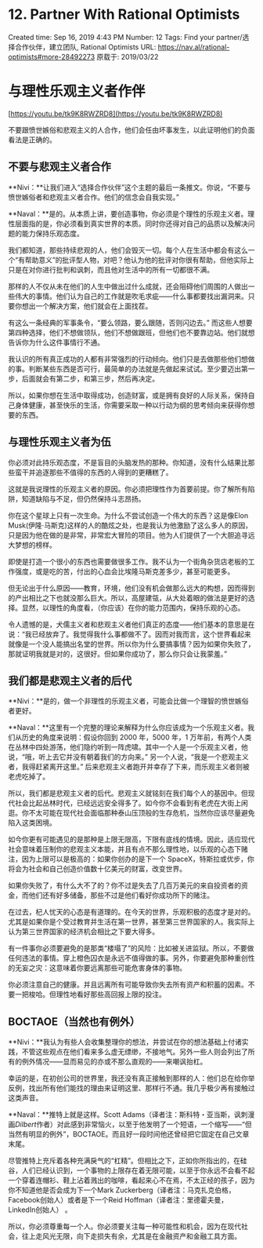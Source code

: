 # 12. Partner With Rational Optimists

Created time: Sep 16, 2019 4:43 PM
Number: 12
Tags: Find your partner/选择合作伙伴，建立团队, Rational Optimists
URL: https://nav.al/rational-optimists#more-28492273
原载于: 2019/03/22

# **与理性乐观主义者作伴**

[https://youtu.be/tk9K8RWZRD8](https://youtu.be/tk9K8RWZRD8)

不要跟愤世嫉俗和悲观主义的人合作，他们会任由坏事发生，以此证明他们的负面看法是正确的。

## **不要与悲观主义者合作**

**Nivi：**让我们进入“选择合作伙伴”这个主题的最后一条推文。你说，“不要与愤世嫉俗者和悲观主义者合作。他们的信念会自我实现。”

**Naval：**是的。从本质上讲，要创造事物，你必须是个理性的乐观主义者。理性层面指的是，你必须看到真实世界的本质。同时你还得对自己的品质以及解决问题的能力保持乐观态度。

我们都知道，那些持续悲观的人，他们会毁灭一切。每个人在生活中都会有这么一个“有帮助意义”的批评型人物，对吧？他认为他的批评对你很有帮助，但他实际上只是在对你进行批判和讽刺，而且他对生活中的所有一切都很不满。

那样的人不仅从未在他们的人生中做出过什么成就，还会阻碍他们周围的人做出一些伟大的事情。他们认为自己的工作就是吹毛求疵——什么事都要找出漏洞来。只要你想出一个解决方案，他们就会在上面找茬。

有这么一条经典的军事条令，“要么领路，要么跟随，否则闪边去。” 而这些人想要第四种选择，他们不想做领队，他们不想做跟班，但他们也不要靠边站。他们就想告诉你为什么这件事情行不通。

我认识的所有真正成功的人都有非常强烈的行动倾向。他们只是去做那些他们想做的事。判断某些东西是否可行，最简单的办法就是先做起来试试。至少要迈出第一步，后面就会有第二步，和第三步，然后再决定。

所以，如果你想在生活中取得成功，创造财富，或是拥有良好的人际关系，保持自己身体健康，甚至快乐的生活，你需要采取一种以行动为纲的思考倾向来获得你想要的东西。

## **与理性乐观主义者为伍**

你必须对此持乐观态度，不是盲目的头脑发热的那种。你知道，没有什么结果比那些蛮干并追逐那些不值得的东西的人得到的更糟糕了。

这就是我说理性的乐观主义者的原因。你必须把理性作为首要前提。你了解所有陷阱，知道缺陷与不足，但仍然保持斗志昂扬。

你在这个星球上只有一次生命。为什么不尝试创造一个伟大的东西？这是像Elon Musk(伊隆·马斯克)这样的人的酷炫之处，也是我认为他激励了这么多人的原因，只是因为他在做的是非常，非常宏大冒险的项目。他为人们提供了一个大胆追寻远大梦想的榜样。

即使是打造一个很小的东西也需要做很多工作。我不认为一个街角杂货店老板的工作强度，或是吃的苦，付出的心血会比埃隆马斯克差多少，甚至可能更多。

但无论出于什么原因——教育，环境，他们没有机会做那么远大的构想，因而得到的产出相比之下也就没那么巨大。所以，高屋建瓴，从大处着眼的做法是更好的选择。显然，以理性的角度看，（你应该）在你的能力范围内，保持乐观的心态。

令人遗憾的是，犬儒主义者和悲观主义者他们真正的态度——他们基本的意思是在说：“我已经放弃了。我觉得我什么事都做不了。因而对我而言，这个世界看起来就像是一个没人能搞出名堂的世界。所以你为什么要搞事情？因为如果你失败了，那就证明我就是对的，这很好。但如果你成功了，那么你只会让我蒙羞。”

## **我们都是悲观主义者的后代**

**Nivi：**是的，做一个非理性的乐观主义者，可能会比做一个理智的愤世嫉俗者更好。

**Naval：**这里有一个完整的理论来解释为什么你应该成为一个乐观主义者。我们从历史的角度来说明：假设你回到 2000 年，5000 年，1 万年前，有两个人类在丛林中四处游荡，他们隐约听到一阵虎啸。其中一个人是一个乐观主义者，他说，“哦，听上去它并没有朝着我们的方向来。” 另一个人说，“我是一个悲观主义者，我得赶紧离开这里。” 后来悲观主义者跑开并幸存了下来，而乐观主义者则被老虎吃掉了。

所以，我们都是悲观主义者的后代。悲观主义就铭刻在我们每个人的基因中。但现代社会比起丛林时代，已经远远安全得多了。如今你不会看到有老虎在大街上闲逛。你不太可能在现代社会面临那种泰山压顶般的生存危机，当然你应该尽量避免陷入这类困境。

如今你更有可能遇见的是那种是上限无限高，下限有底线的情境。因此，适应现代社会意味着压制你的悲观主义本能，并且有点不那么理性地，以乐观的心态下赌注，因为上限可以是极高的：如果你创办的是下一个 SpaceX，特斯拉或优步，你将会为社会和自己创造价值数十亿美元的财富，改变世界。

如果你失败了，有什么大不了的？你不过是失去了几百万美元的来自投资者的资金，而他们还有好多储备，那些不过是他们看好你成功所下的赌注。

在过去，杞人忧天的心态是有道理的。在今天的世界，乐观积极的态度才是对的。尤其是如果你是个受过教育并生活在第一世界，甚至第三世界国家的人。我实际上认为第三世界国家的经济机会相比之下要大得多。

有一件事你必须要避免的是那类“楼塌了”的风险：比如被关进监狱。所以，不要做任何违法的事情。穿上橙色囚衣是永远不值得做的事。另外，你要避免那种重创性的无妄之灾：这意味着你要远离那些可能危害身体的事物。

你必须注意自己的健康。并且远离所有可能导致你失去所有资产和积蓄的因素。不要一把梭哈。但理性地看好那些高回报上限的投注。

## **BOCTAOE（当然也有例外）**

**Nivi：**我认为有些人会收集整理你的想法，并尝试在你的想法基础上付诸实践，不管这些观点在他们看来多么虚无缥缈，不接地气。另外一些人则会列出了所有的例外情况——显而易见的亦或不那么直观的——来嘲讽抬杠。

幸运的是，在初创公司的世界里，我还没有真正接触到那样的人：他们总在给你举反例，找出所有他们能找的理由来证明这里、那样行不通。我几乎极少再有接触过这类声音。

**Naval：**推特上就是这样。Scott Adams（译者注：斯科特・亚当斯，讽刺漫画*Dilbert*作者）对此感到非常恼火，以至于他发明了一个短语，一个缩写——“但当然有明显的例外”，BOCTAOE。而且好一段时间他还曾经把它固定在自己文章末尾。

尽管推特上充斥着各种充满戾气的“杠精”。但相比之下，正如你所指出的，在硅谷，人们已经认识到，一个事物的上限存在着无限可能，以至于你永远不会看不起一个穿着连帽衫、鞋上沾着溅出的咖啡，看起来心不在焉，不太正经的孩子，因为你不知道他是否会成为下一个Mark Zuckerberg（译者注：马克扎克伯格，Facebook创始人）或者是下一个Reid Hoffman（译者注：里德霍夫曼，LinkedIn创始人） 。

所以，你必须尊重每一个人。你必须要关注每一种可能性和机会，因为在现代社会，往上走风光无限，向下走损失有余，尤其是在金融资产和金融工具方面。